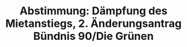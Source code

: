 ---
abstimmung:
  abstimmung: 2
  bundestagssitzung: 91
  datum: 5. März 2015
  legislaturperiode: 18
categories:
- Recht
- Verbraucherschutz
data:
- title: Abstimmungsergebnis 20150305_2-data.pdf
  url: /res/abstimmungsliste/20150305_2-data.pdf
- title: Abstimmungsergebnis 20150305_2_xls-data.csv
  url: /res/abstimmungsliste/csv/20150305_2_xls-data.csv
documents:
- local: /res/abstimmungsdaten/018-091-02/1803121.pdf
  title: Drucksache 18/03121.pdf
  url: http://dip21.bundestag.de/dip21/btd/18/031/1803121.pdf
- local: /res/abstimmungsdaten/018-091-02/1803250.pdf
  title: Drucksache 18/03250.pdf
  url: http://dip21.bundestag.de/dip21/btd/18/032/1803250.pdf
- local: /res/abstimmungsdaten/018-091-02/1804220.pdf
  title: Drucksache 18/04220.pdf
  url: http://dip21.bundestag.de/dip21/btd/18/042/1804220.pdf
- local: /res/abstimmungsdaten/018-091-02/1804225.pdf
  title: Drucksache 18/04225.pdf
  url: http://dip21.bundestag.de/dip21/btd/18/042/1804225.pdf
ergebnis:
  cdu/csu:
    enthaltung: 0
    gesamt: 311
    ja: 0
    nein: 292
    nichtabgegeben: 19
    ungueltig: 0
  die.linke:
    enthaltung: 0
    gesamt: 63
    ja: 58
    nein: 0
    nichtabgegeben: 5
    ungueltig: 0
  file: 20150305_2_xls-data.csv
  gruenen:
    enthaltung: 0
    gesamt: 63
    ja: 55
    nein: 0
    nichtabgegeben: 8
    ungueltig: 0
  spd:
    enthaltung: 0
    gesamt: 193
    ja: 0
    nein: 177
    nichtabgegeben: 16
    ungueltig: 0
layout: abstimmung
links:
- title: https://www.bundestag.de/parlament/plenum/abstimmung/abstimmung?id=328
  url: https://www.bundestag.de/parlament/plenum/abstimmung/abstimmung?id=328
preview: 'Deutscher Bundestag


  91. Sitzung des Deutschen Bundestages

  am Donnerstag, 5.März 2015


  Endgültiges Ergebnis der Namentlichen Abstimmung Nr. 2


  Änderungsantrag der Abgeordneten Renate Künast, Christian Kühn (Tübingen), Luise

  Amtsberg, weiterer Abgeordneter und der Fraktion BÜNDNIS 90/DIE GRÜNEN

  zu der zweiten Beratung des Gesetzentwurfs der Bundesregierung

  Entwurf eines Gesetzes zur Dämpfung des Mietanstiegs auf angespannten

  Wohnungsmärkten und zur Stärkung des Bestellerprinzips bei der Wohnungsvermittlung

  (Mietrechtsnovellierungsgesetz - MietNovG)

  Drs. 18/3121, 18/3250, 18/4220 und 18/4225


  Abgegebene Stimmen insgesamt:


  582


  Nicht abgegebene Stimmen:

  Ja-Stimmen:


  48

  113


  Nein-Stimmen:


  469


  Enthaltungen:


  0


  Ungültige:


  0


  Berlin, den 05.03.2015


  Beginn: 11:36

  Ende: 11:40

  '
tags:
- Miete
- Wohnen
- Makler
- Mietpreisbremse
title: 'Abstimmung: Dämpfung des Mietanstiegs, 2. Änderungsantrag Bündnis 90/Die Grünen'
---